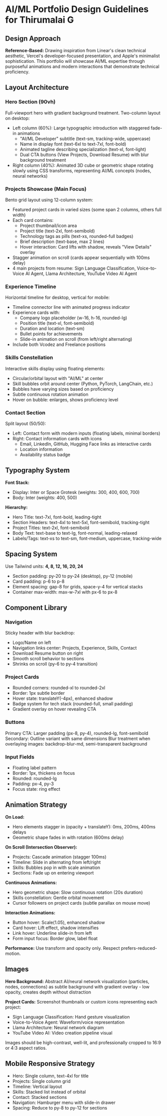 # AI/ML Portfolio Design Guidelines for Thirumalai G

## Design Approach
**Reference-Based:** Drawing inspiration from Linear's clean technical aesthetic, Vercel's developer-focused presentation, and Apple's minimalist sophistication. This portfolio will showcase AI/ML expertise through purposeful animations and modern interactions that demonstrate technical proficiency.

## Layout Architecture

### Hero Section (90vh)
Full-viewport hero with gradient background treatment. Two-column layout on desktop:
- Left column (60%): Large typographic introduction with staggered fade-in animations
  - "AI/ML Developer" subtitle (text-sm, tracking-wide, uppercase)
  - Name in display font (text-6xl to text-7xl, font-bold)
  - Animated tagline describing specialization (text-xl, font-light)
  - Dual CTA buttons (View Projects, Download Resume) with blur background treatment
- Right column (40%): Animated 3D cube or geometric shape rotating slowly using CSS transforms, representing AI/ML concepts (nodes, neural networks)

### Projects Showcase (Main Focus)
Bento grid layout using 12-column system:
- Featured project cards in varied sizes (some span 2 columns, others full width)
- Each card contains:
  - Project thumbnail/icon area
  - Project title (text-2xl, font-semibold)
  - Technology tags as pills (text-xs, rounded-full badges)
  - Brief description (text-base, max 2 lines)
  - Hover interaction: Card lifts with shadow, reveals "View Details" overlay
- Stagger animation on scroll (cards appear sequentially with 100ms delay)
- 4 main projects from resume: Sign Language Classification, Voice-to-Voice AI Agent, Llama Architecture, YouTube Video AI Agent

### Experience Timeline
Horizontal timeline for desktop, vertical for mobile:
- Timeline connector line with animated progress indicator
- Experience cards with:
  - Company logo placeholder (w-16, h-16, rounded-lg)
  - Position title (text-xl, font-semibold)
  - Duration and location (text-sm)
  - Bullet points for achievements
  - Slide-in animation on scroll (from left/right alternating)
- Include both Vcodez and Freelance positions

### Skills Constellation
Interactive skills display using floating elements:
- Circular/orbital layout with "AI/ML" at center
- Skill bubbles orbit around center (Python, PyTorch, LangChain, etc.)
- Bubbles have varying sizes based on proficiency
- Subtle continuous rotation animation
- Hover on bubble: enlarges, shows proficiency level

### Contact Section
Split layout (50/50):
- Left: Contact form with modern inputs (floating labels, minimal borders)
- Right: Contact information cards with icons
  - Email, LinkedIn, GitHub, Hugging Face links as interactive cards
  - Location information
  - Availability status badge

## Typography System

**Font Stack:**
- Display: Inter or Space Grotesk (weights: 300, 400, 600, 700)
- Body: Inter (weights: 400, 500)

**Hierarchy:**
- Hero Title: text-7xl, font-bold, leading-tight
- Section Headers: text-4xl to text-5xl, font-semibold, tracking-tight
- Project Titles: text-2xl, font-semibold
- Body Text: text-base to text-lg, font-normal, leading-relaxed
- Labels/Tags: text-xs to text-sm, font-medium, uppercase, tracking-wide

## Spacing System
Use Tailwind units: **4, 8, 12, 16, 20, 24**
- Section padding: py-20 to py-24 (desktop), py-12 (mobile)
- Card padding: p-6 to p-8
- Element spacing: gap-8 for grids, space-y-4 for vertical stacks
- Container max-width: max-w-7xl with px-6 to px-8

## Component Library

### Navigation
Sticky header with blur backdrop:
- Logo/Name on left
- Navigation links center: Projects, Experience, Skills, Contact
- Download Resume button on right
- Smooth scroll behavior to sections
- Shrinks on scroll (py-6 to py-4 transition)

### Project Cards
- Rounded corners: rounded-xl to rounded-2xl
- Border: 1px subtle border
- Hover state: translateY(-4px), enhanced shadow
- Badge system for tech stack (rounded-full, small padding)
- Gradient overlay on hover revealing CTA

### Buttons
Primary CTA: Larger padding (px-8, py-4), rounded-lg, font-semibold
Secondary: Outline variant with same dimensions
Blur treatment when overlaying images: backdrop-blur-md, semi-transparent background

### Input Fields
- Floating label pattern
- Border: 1px, thickens on focus
- Rounded: rounded-lg
- Padding: px-4, py-3
- Focus state: ring effect

## Animation Strategy

**On Load:**
- Hero elements stagger in (opacity + translateY): 0ms, 200ms, 400ms delays
- Geometric shape fades in with rotation (600ms delay)

**On Scroll (Intersection Observer):**
- Projects: Cascade animation (stagger 100ms)
- Timeline: Slide in alternating from left/right
- Skills: Bubbles pop in with scale animation
- Sections: Fade up on entering viewport

**Continuous Animations:**
- Hero geometric shape: Slow continuous rotation (20s duration)
- Skills constellation: Gentle orbital movement
- Cursor followers on project cards (subtle parallax on mouse move)

**Interaction Animations:**
- Button hover: Scale(1.05), enhanced shadow
- Card hover: Lift effect, shadow intensifies
- Link hover: Underline slide-in from left
- Form input focus: Border glow, label float

**Performance:** Use transform and opacity only. Respect prefers-reduced-motion.

## Images

**Hero Background:** Abstract AI/neural network visualization (particles, nodes, connections) as subtle background with gradient overlay - low opacity, creates depth without distraction

**Project Cards:** Screenshot thumbnails or custom icons representing each project:
- Sign Language Classification: Hand gesture visualization
- Voice-to-Voice Agent: Waveform/voice representation
- Llama Architecture: Neural network diagram
- YouTube Video AI: Video creation pipeline visual

Images should be high-contrast, well-lit, and professionally cropped to 16:9 or 4:3 aspect ratios.

## Mobile Responsive Strategy
- Hero: Single column, text-4xl for title
- Projects: Single column grid
- Timeline: Vertical layout
- Skills: Stacked list instead of orbital
- Contact: Stacked sections
- Navigation: Hamburger menu with slide-in drawer
- Spacing: Reduce to py-8 to py-12 for sections